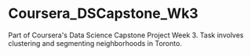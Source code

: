 # Coursera_DSCapstone_Wk3
Part of Coursera's Data Science Capstone Project Week 3. Task involves clustering and segmenting neighborhoods in Toronto. 
